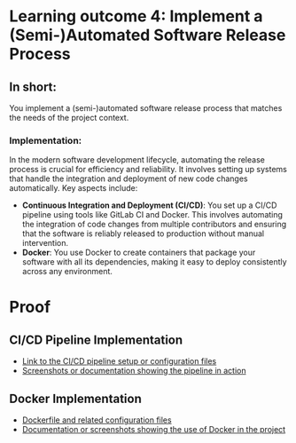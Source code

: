 # Learning outcome 4: Implement a (Semi-)Automated Software Release Process
## In short:
You implement a (semi-)automated software release process that matches the needs of the project context.

### Implementation:
In the modern software development lifecycle, automating the release process is crucial for efficiency and reliability. It involves setting up systems that handle the integration and deployment of new code changes automatically. Key aspects include:

- **Continuous Integration and Deployment (CI/CD)**: You set up a CI/CD pipeline using tools like GitLab CI and Docker. This involves automating the integration of code changes from multiple contributors and ensuring that the software is reliably released to production without manual intervention.
- **Docker**: You use Docker to create containers that package your software with all its dependencies, making it easy to deploy consistently across any environment.

# Proof
## CI/CD Pipeline Implementation
- [Link to the CI/CD pipeline setup or configuration files](#)
- [Screenshots or documentation showing the pipeline in action](#)

## Docker Implementation
- [Dockerfile and related configuration files](#)
- [Documentation or screenshots showing the use of Docker in the project](#)

